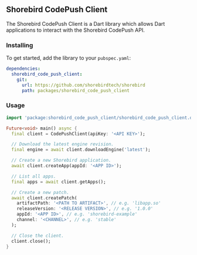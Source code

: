 ## Shorebird CodePush Client

The Shorebird CodePush Client is a Dart library which allows Dart applications to interact with the Shorebird CodePush API.

### Installing

To get started, add the library to your `pubspec.yaml`:

```yaml
dependencies:
  shorebird_code_push_client:
    git:
      url: https://github.com/shorebirdtech/shorebird
      path: packages/shorebird_code_push_client
```

### Usage

```dart
import 'package:shorebird_code_push_client/shorebird_code_push_client.dart';

Future<void> main() async {
  final client = CodePushClient(apiKey: '<API KEY>');

  // Download the latest engine revision.
  final engine = await client.downloadEngine('latest');

  // Create a new Shorebird application.
  await client.createApp(appId: '<APP ID>');

  // List all apps.
  final apps = await client.getApps();

  // Create a new patch.
  await client.createPatch(
    artifactPath: '<PATH TO ARTIFACT>', // e.g. 'libapp.so'
    releaseVersion: '<RELEASE VERSION>', // e.g. '1.0.0'
    appId: '<APP ID>', // e.g. 'shorebird-example'
    channel: '<CHANNEL>', // e.g. 'stable'
  );

  // Close the client.
  client.close();
}
```
